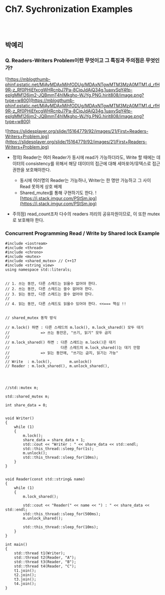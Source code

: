 # Ch7. Sychronization Examples

<br>
<br>

## 박예리
### Q. Readers-Writers Problem이란 무엇이고 그 특징과 주의점은 무엇인가?
![https://mblogthumb-phinf.pstatic.net/MjAyMDAxMjhfODUg/MDAxNTgwMTM3MzA0MTM1.d_rfH9R-z_Rf0PHiEfxcgWHRcnbJ7Pa-8CiqJdAiQ34g.1uaxvSpY4fp-epIgMM126jm2-JQBmmT4hIMkgho-WJYg.PNG.hirit808/image.png?type=w800](https://mblogthumb-phinf.pstatic.net/MjAyMDAxMjhfODUg/MDAxNTgwMTM3MzA0MTM1.d_rfH9R-z_Rf0PHiEfxcgWHRcnbJ7Pa-8CiqJdAiQ34g.1uaxvSpY4fp-epIgMM126jm2-JQBmmT4hIMkgho-WJYg.PNG.hirit808/image.png?type=w800)

![https://slidesplayer.org/slide/15164779/92/images/21/First+Readers-Writers+Problem.jpg](https://slidesplayer.org/slide/15164779/92/images/21/First+Readers-Writers+Problem.jpg)

- 정의) Reader는 여러 Reader가 동시에 read가 가능하더라도, Write 할 때에는 데이터의 consistency를 위해서 해당 데이터의 접근에 대해 세마포어/뮤텍스로 접근권한을 보호해야한다.
    - 동시에 여러명의 Reader는 가능하나, Writer는 한 명만 가능하고 그 사이 Read 못하게 상호 배제
    - Shared_mutex를 통해 구현하기도 한다.
![https://i.stack.imgur.com/PStSm.jpg](https://i.stack.imgur.com/PStSm.jpg)

- 주의점) read_count조차 다수의 readers 끼리의 공유자원이므로, 이 또한 mutex로 보호해야 한다.

### Concurrent Programming Read / Write by Shared lock Example

```
#include <iostream>
#include <thread>
#include <chrono>
#include <mutex>
#include <shared_mutex> // C++17
#include <string_view>
using namespace std::literals;


// 1. 쓰는 동안, 다른 스레드는 읽을수 없어야 한다.
// 2. 쓰는 동안, 다른 스레드는 쓸수 없어야 한다.
// 3. 읽는 동안, 다른 스레드는 쓸수 없어야 한다.
// 
// 4. 읽는 동안, 다른 스레드도 읽을수 있어야 한다. <<=== 핵심 !!


// shared_mutex 동작 방식

// m.lock() 하면 : 다른 스레드의 m.lock(), m.lock_shared() 모두 대기 
//              => 쓰는 동안은, "쓰기, 읽기" 모두 금지
// 
// m.lock_shared() 하면 : 다른 스레드는 m.lock()은 대기
//                       다른 스레드의 m.lock_shared()는 대기 안함
//              => 읽는 동안에, "쓰기는 금지, 읽기는 가능"
// 
// Write  : m.lock(),        m.unlock()
// Reader : m.lock_shared(), m.unlock_shared(), 




//std::mutex m;

std::shared_mutex m;

int share_data = 0;


void Writer()
{
    while (1)
    {
        m.lock();
        share_data = share_data + 1;
        std::cout << "Writer : " << share_data << std::endl;
        std::this_thread::sleep_for(1s);
        m.unlock();
        std::this_thread::sleep_for(10ms);
    }
}


void Reader(const std::string& name)
{
    while (1)
    {
        m.lock_shared();
        
        std::cout << "Reader(" << name << ") : " << share_data << std::endl;
        std::this_thread::sleep_for(500ms);
        m.unlock_shared();

        std::this_thread::sleep_for(10ms);
    }
}

int main()
{
    std::thread t1(Writer);
    std::thread t2(Reader, "A");
    std::thread t3(Reader, "B");
    std::thread t4(Reader, "C");
    t1.join();
    t2.join();
    t3.join();
    t4.join();
}
```